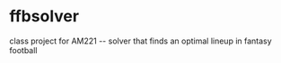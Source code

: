 ffbsolver
=========

class project for AM221 -- solver that finds an optimal lineup in fantasy football
